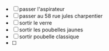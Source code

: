 - [ ] passer l'aspirateur
- [ ] passer au 58 rue jules charpentier
- [ ] sortir le verre
- [ ] sortir les poubelles jaunes
- [ ] sortir poubelle classique
- [ ] 
